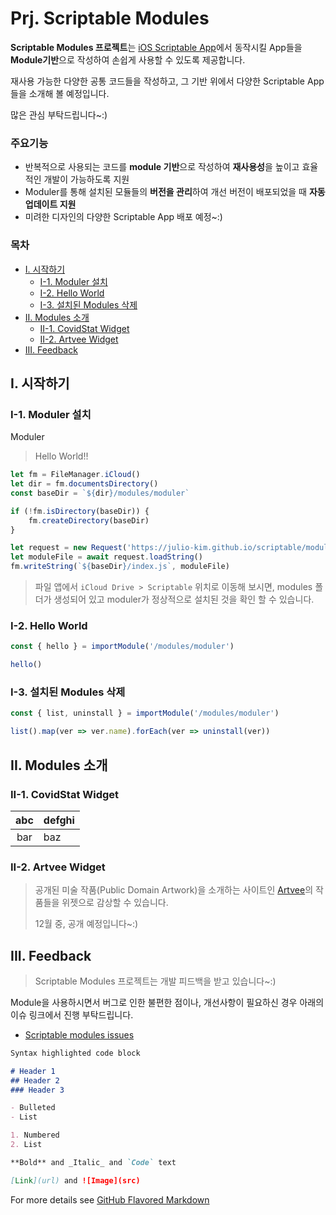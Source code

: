 # Prj. Scriptable Modules

**Scriptable Modules 프로젝트**는 [iOS Scriptable App](https://scriptable.app)에서 동작시킬 App들을 **Module기반**으로 작성하여 손쉽게 사용할 수 있도록 제공합니다.

재사용 가능한 다양한 공통 코드들을 작성하고, 그 기반 위에서 다양한 Scriptable App들을 소개해 볼 예정입니다.

많은 관심 부탁드립니다~:)

### 주요기능

* 반복적으로 사용되는 코드를 **module 기반**으로 작성하여 **재사용성**을 높이고 효율적인 개발이 가능하도록 지원
* Moduler를 통해 설치된 모듈들의 **버전을 관리**하여 개선 버전이 배포되었을 때 **자동 업데이트 지원**
* 미려한 디자인의 다양한 Scriptable App 배포 예정~:)

### 목차
* [I. 시작하기](#i-시작하기)
  * [I-1. Moduler 설치](#i-1-moduler-설치)
  * [I-2. Hello World](#i-2-hello-world)
  * [I-3. 설치된 Modules 삭제](#i-3-설치된-modules-삭제)
* [II. Modules 소개](#ii-modules-소개)
  * [II-1. CovidStat Widget](#ii-1-covidstat-widget)
  * [II-2. Artvee Widget](#ii-2-artvee-widget)
* [III. Feedback](#iii-feedback)
  
## I. 시작하기

### I-1. Moduler 설치

Moduler

> Hello World!!

```javascript
let fm = FileManager.iCloud()
let dir = fm.documentsDirectory()
const baseDir = `${dir}/modules/moduler`

if (!fm.isDirectory(baseDir)) {
    fm.createDirectory(baseDir)
}

let request = new Request('https://julio-kim.github.io/scriptable/modules/moduler/index.js')
let moduleFile = await request.loadString()
fm.writeString(`${baseDir}/index.js`, moduleFile)
```

> 파일 앱에서 `iCloud Drive > Scriptable` 위치로 이동해 보시면, modules 폴더가 생성되어 있고 moduler가 정상적으로 설치된 것을 확인 할 수 있습니다.


### I-2. Hello World

> 

```javascript
const { hello } = importModule('/modules/moduler')

hello()
```

### I-3. 설치된 Modules 삭제

```javascript
const { list, uninstall } = importModule('/modules/moduler')

list().map(ver => ver.name).forEach(ver => uninstall(ver))
```

## II. Modules 소개

### II-1. CovidStat Widget

| abc | defghi |
:-: | :-----------
bar | baz

### II-2. Artvee Widget

> 공개된 미술 작품(Public Domain Artwork)을 소개하는 사이트인 [Artvee](https://artvee.com)의 작품들을 위젯으로 감상할 수 있습니다.
>
> 12월 중, 공개 예정입니다~:)

## III. Feedback

> Scriptable Modules 프로젝트는 개발 피드백을 받고 있습니다~:)

Module을 사용하시면서 버그로 인한 불편한 점이나, 개선사항이 필요하신 경우 아래의 이슈 링크에서 진행 부탁드립니다.

* [Scriptable modules issues](https://github.com/julio-kim/scriptable/issues)


```markdown
Syntax highlighted code block

# Header 1
## Header 2
### Header 3

- Bulleted
- List

1. Numbered
2. List

**Bold** and _Italic_ and `Code` text

[Link](url) and ![Image](src)
```

For more details see [GitHub Flavored Markdown](https://guides.github.com/features/mastering-markdown/)
